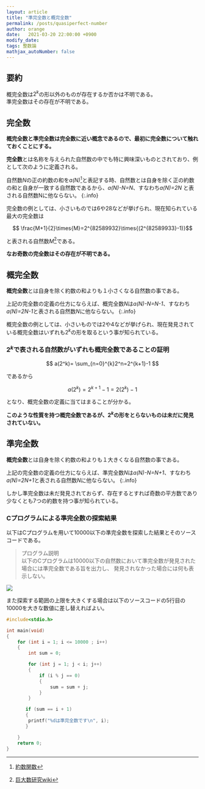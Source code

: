 ```yaml
---
layout: article
title: "準完全数と概完全数"
permalink: /posts/quasiperfect-number
author: orange
date:   2021-03-20 22:00:00 +0900
modify_date: 
tags: 整数論
mathjax_autoNumber: false
---
```


## 要約

概完全数は$2^k$の形以外のものが存在するか否かは不明である。  
準完全数はその存在が不明である。

## 完全数

**概完全数と準完全数は完全数に近い概念であるので、最初に完全数について触れておくことにする。**  
  
**完全数**とは名称を与えられた自然数の中でも特に興味深いものとされており、例として次のように定義される。

自然数*N*の正の約数の和を*a(N)*[^wikipedia]と表記する時、自然数とは自身を除く正の約数の和と自身が一致する自然数であるから、*a(N)-N=N*、すなわち*a(N)=2N* と表される自然数Nに他ならない。
{:.info}

[^wikipedia]:[約数関数](https://ja.wikipedia.org/wiki/%E7%B4%84%E6%95%B0%E9%96%A2%E6%95%B0)

完全数の例としては、小さいものでは6や28などが挙げられ、現在知られている最大の完全数は

$$ \frac{M+1}{2}\times{M}=2^{82589932}\times{(2^{82589933}-1)}$$

と表される自然数*M*[^wikija]である。

**なお奇数の完全数はその存在が不明である。**
  

[^wikija]:[巨大数研究wiki](https://googology.wikia.org/ja/wiki/%E7%9F%A5%E3%82%89%E3%82%8C%E3%81%A6%E3%81%84%E3%82%8B%E6%9C%80%E5%A4%A7%E3%81%AE%E5%AE%8C%E5%85%A8%E6%95%B0)

## 概完全数

**概完全数**とは自身を除く約数の和よりも１小さくなる自然数の事である。

上記の完全数の定義の仕方にならえば、概完全数*N*は*a(N)-N=N-1*、すなわち*a(N)=2N-1*と表される自然数*N*に他ならない。
{:.info}

概完全数の例としては、小さいものでは2や4などが挙げられ、現在発見されている概完全数はいずれも$2^k$の形を取るという事が知られている。

### $2^k$で表される自然数がいずれも概完全数であることの証明

$$ a(2^k)= \sum_{n=0}^{k}2^n=2^{k+1}-1 $$

であるから

$$ a(2^k)=2^{k+1}-1=2(2^k)-1 $$ 
  
となり、概完全数の定義に当てはまることが分かる。

**このような性質を持つ概完全数であるが、$2^k$の形をとらないものは未だに発見されていない。**

## 準完全数

**概完全数**とは自身を除く約数の和よりも１大きくなる自然数の事である。

上記の完全数の定義の仕方にならえば、準完全数*N*は*a(N)-N=N+1*、すなわち*a(N)=2N+1*と表される自然数*N*に他ならない。
{:.info}

しかし準完全数は未だ発見されておらず、存在するとすれば奇数の平方数であり少なくとも7つの約数を持つ事が知られている。

### Cプログラムによる準完全数の探索結果

以下はCプログラムを用いて10000以下の準完全数を探索した結果とそのソースコードである。

>プログラム説明  
以下のCプログラムは10000以下の自然数において準完全数が発見された場合には準完全数である旨を出力し、
発見されなかった場合には何も表示しない。

![](./準完全数について.png)

また探索する範囲の上限を大きくする場合は以下のソースコードの5行目の10000を大きな数値に差し替えればよい。

```c
#include<stdio.h>

int main(void)
{
	for (int i = 1; i <= 10000 ; i++)
	{
		int sum = 0;

		for (int j = 1; j < i; j++)
		{
			if (i % j == 0)
			{
				sum = sum + j;
			}
		}

	   if (sum == i + 1)
	   {
	    printf("%dは準完全数です\n", i);
	   }

	}
	return 0;
}
```